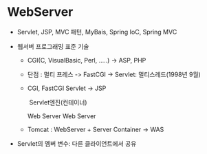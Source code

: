# WebServer

- Servlet, JSP, MVC 패턴, MyBais, Spring IoC, Spring MVC

- 웹서버 프로그래밍 표준 기술 

  - CGI(C, VisualBasic, Perl, .....) -> ASP, PHP

  - 단점 : 멀티 프레스 -> FastCGI -> Servlet: 멀티스레드(1998년 9월)

  - CGI, FastCGI                     Servlet -> JSP

    ​			 					Servlet엔진(컨테이너)

    Web Server					Web Server

  - Tomcat :  WebServer + Server Container -> WAS

- Servlet의 멤버 변수: 다른 클라이언트에서 공유